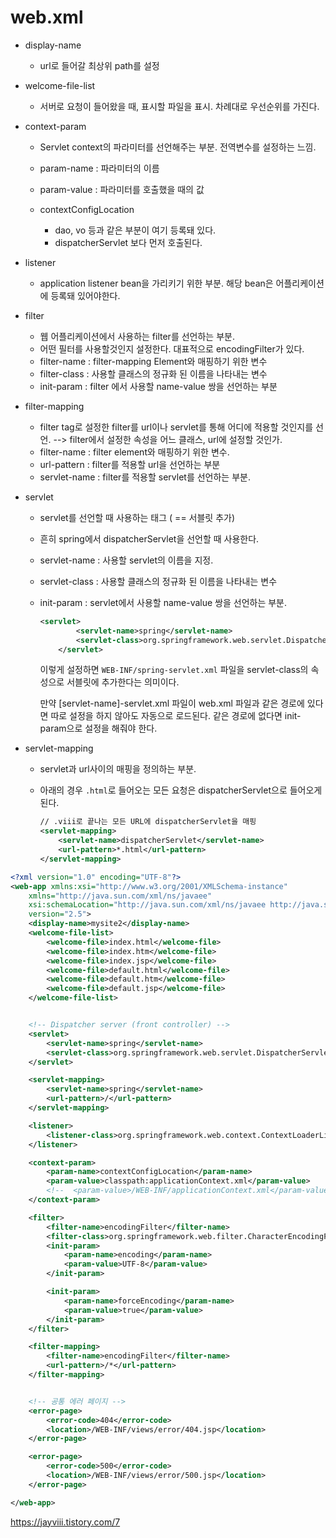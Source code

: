 # web.xml

- display-name

  - url로 들어갈 최상위 path를 설정

- welcome-file-list

  - 서버로 요청이 들어왔을 때, 표시할 파일을 표시. 차례대로 우선순위를 가진다.

- context-param

  - Servlet context의 파라미터를 선언해주는 부분. 전역변수를 설정하는 느낌.
  - param-name : 파라미터의 이름
  - param-value : 파라미터를 호출했을 때의 값

  

  - contextConfigLocation
    - dao, vo 등과 같은 부분이 여기 등록돼 있다.
    - dispatcherServlet 보다 먼저 호출된다.

- listener

  - application listener bean을 가리키기 위한 부분. 해당 bean은 어플리케이션에 등록돼 있어야한다.

- filter

  - 웹 어플리케이션에서 사용하는 filter를 선언하는 부분.
  - 어떤 필터를 사용할것인지 설정한다. 대표적으로 encodingFilter가 있다.
  - filter-name : filter-mapping Element와 매핑하기 위한 변수
  - filter-class : 사용할 클래스의 정규화 된 이름을 나타내는 변수
  - init-param : filter 에서 사용할 name-value 쌍을 선언하는 부분

- filter-mapping 

  - filter tag로 설정한 filter를 url이나 servlet를 통해 어디에 적용할 것인지를 선언. --> filter에서 설정한 속성을 어느 클래스, url에 설정할 것인가.
  - filter-name : filter element와 매핑하기 위한 변수.
  - url-pattern : filter를 적용할 url을 선언하는 부분
  - servlet-name : filter를 적용할 servlet를 선언하는 부분.

- servlet

  - servlet를 선언할 때 사용하는 태그 ( == 서블릿 추가)

  - 흔히 spring에서 dispatcherServlet을 선언할 때 사용한다.

  - servlet-name : 사용할 servlet의 이름을 지정.

  - servlet-class : 사용할 클래스의 정규화 된 이름을 나타내는 변수

  - init-param : servlet에서 사용할 name-value 쌍을 선언하는 부분.

    ```xml
    <servlet>
    		<servlet-name>spring</servlet-name>
    		<servlet-class>org.springframework.web.servlet.DispatcherServlet</servlet-class>
    	</servlet>
    ```

    이렇게 설정하면 `WEB-INF/spring-servlet.xml` 파일을 servlet-class의 속성으로 서블릿에 추가한다는 의미이다.

    만약 [servlet-name]-servlet.xml 파일이 web.xml 파일과 같은 경로에 있다면 따로 설정을 하지 않아도 자동으로 로드된다. 같은 경로에 없다면 init-param으로 설정을 해줘야 한다. 

- servlet-mapping

  - servlet과 url사이의 매핑을 정의하는 부분.

  - 아래의 경우 `.html`로 들어오는 모든 요청은 dispatcherServlet으로 들어오게 된다.

    ```xml
    // .viii로 끝나는 모든 URL에 dispatcherServlet을 매핑
    <servlet-mapping>
        <servlet-name>dispatcherServlet</servlet-name>
        <url-pattern>*.html</url-pattern>
    </servlet-mapping>
    
    ```

    

```xml
<?xml version="1.0" encoding="UTF-8"?>
<web-app xmlns:xsi="http://www.w3.org/2001/XMLSchema-instance"
	xmlns="http://java.sun.com/xml/ns/javaee"
	xsi:schemaLocation="http://java.sun.com/xml/ns/javaee http://java.sun.com/xml/ns/javaee/web-app_2_5.xsd"
	version="2.5">
	<display-name>mysite2</display-name>
	<welcome-file-list>
		<welcome-file>index.html</welcome-file>
		<welcome-file>index.htm</welcome-file>
		<welcome-file>index.jsp</welcome-file>
		<welcome-file>default.html</welcome-file>
		<welcome-file>default.htm</welcome-file>
		<welcome-file>default.jsp</welcome-file>
	</welcome-file-list>


	<!-- Dispatcher server (front controller) -->
	<servlet>
		<servlet-name>spring</servlet-name>
		<servlet-class>org.springframework.web.servlet.DispatcherServlet</servlet-class>
	</servlet>

	<servlet-mapping>
		<servlet-name>spring</servlet-name>
		<url-pattern>/</url-pattern>
	</servlet-mapping>

	<listener>
		<listener-class>org.springframework.web.context.ContextLoaderListener</listener-class>
	</listener>

	<context-param>
		<param-name>contextConfigLocation</param-name>
		<param-value>classpath:applicationContext.xml</param-value>
		<!--  <param-value>/WEB-INF/applicationContext.xml</param-value>-->
	</context-param>

	<filter>
		<filter-name>encodingFilter</filter-name>
		<filter-class>org.springframework.web.filter.CharacterEncodingFilter</filter-class>
		<init-param>
			<param-name>encoding</param-name>
			<param-value>UTF-8</param-value>
		</init-param>

		<init-param>
			<param-name>forceEncoding</param-name>
			<param-value>true</param-value>
		</init-param>
	</filter>

	<filter-mapping>
		<filter-name>encodingFilter</filter-name>
		<url-pattern>/*</url-pattern>
	</filter-mapping>


	<!-- 공통 에러 페이지 -->
	<error-page>
		<error-code>404</error-code>
		<location>/WEB-INF/views/error/404.jsp</location>
	</error-page>

	<error-page>
		<error-code>500</error-code>
		<location>/WEB-INF/views/error/500.jsp</location>
	</error-page>

</web-app>
```

<https://jayviii.tistory.com/7>